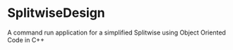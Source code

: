 # SplitwiseDesign
A command run application for a simplified Splitwise using Object Oriented Code in C++
